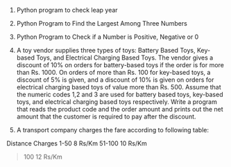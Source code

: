 1. Python program to check leap year

2. Python Program to Find the Largest Among Three Numbers

3. Python Program to Check if a Number is Positive, Negative or 0

4. A toy vendor supplies three types of toys: Battery Based Toys, Key-based
Toys, and Electrical Charging Based Toys. The vendor gives a discount of
10% on orders for battery-based toys if the order is for more than Rs. 1000.
On orders of more than Rs. 100 for key-based toys, a discount of 5% is
given, and a discount of 10% is given on orders for electrical charging based
toys of value more than Rs. 500. Assume that the numeric codes 1,2 and 3
are used for battery based toys, key-based toys, and electrical charging based
toys respectively. Write a program that reads the product code and the order
amount and prints out the net amount that the customer is required to pay
after the discount.

5. A transport company charges the fare according to following table:

Distance					Charges
1-50						8 Rs/Km
51-100						10 Rs/Km
>100						12 Rs/Km